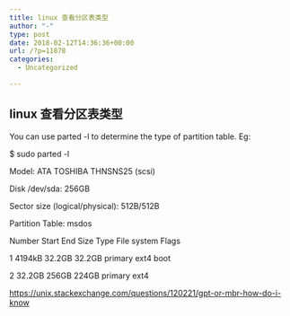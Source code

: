 ```yaml
---
title: linux 查看分区表类型
author: "-"
type: post
date: 2018-02-12T14:36:36+00:00
url: /?p=11878
categories:
  - Uncategorized

---
```

## linux 查看分区表类型
You can use parted -l to determine the type of partition table. Eg:

$ sudo parted -l
  
Model: ATA TOSHIBA THNSNS25 (scsi)
  
Disk /dev/sda: 256GB
  
Sector size (logical/physical): 512B/512B
  
Partition Table: msdos

Number Start End Size Type File system Flags
   
1 4194kB 32.2GB 32.2GB primary ext4 boot
   
2 32.2GB 256GB 224GB primary ext4

https://unix.stackexchange.com/questions/120221/gpt-or-mbr-how-do-i-know